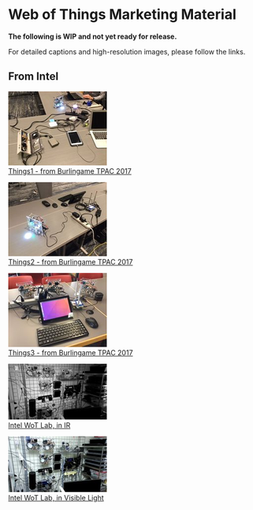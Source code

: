 # Web of Things Marketing Material

**The following is WIP and not yet ready for release.** 

For detailed captions and high-resolution images, please follow the links.

## From Intel
![Things1](Things1_thumbnail.jpg)  
[Things1 - from Burlingame TPAC 2017](Things1.txt)

![Things2](Things2_thumbnail.jpg)  
[Things2 - from Burlingame TPAC 2017](Things2.txt)

![Things3](Things3_thumbnail.jpg)  
[Things3 - from Burlingame TPAC 2017](Things3.txt)

![Intel_WoT_Lab_IR](Intel_WoT_Lab_IR_thumbnail.jpg)  
[Intel WoT Lab, in IR](Intel_WoT_Lab_IR.txt)

![Intel_WoT_Lab_Visible](Intel_WoT_Lab_Visible_thumbnail.jpg)  
[Intel WoT Lab, in Visible Light](Intel_WoT_Lab_Visible.txt)
